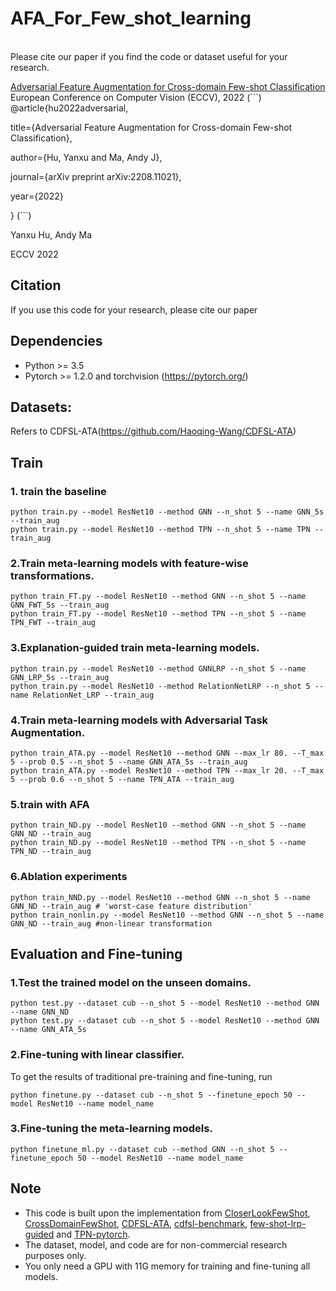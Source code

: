 # AFA_For_Few_shot_learning

<br>
Please cite our paper if you find the code or dataset useful for your research.

[Adversarial Feature Augmentation for Cross-domain Few-shot Classification](https://arxiv.org/abs/2208.11021)
European Conference on Computer Vision (ECCV), 2022
(```)
@article{hu2022adversarial,

  title={Adversarial Feature Augmentation for Cross-domain Few-shot Classification},
  
  author={Hu, Yanxu and Ma, Andy J},
  
  journal={arXiv preprint arXiv:2208.11021},
  
  year={2022}
  
}
(```)
<br>

Yanxu Hu, Andy Ma

ECCV 2022

## Citation
If you use this code for your research, please cite our paper

## Dependencies
* Python >= 3.5
* Pytorch >= 1.2.0 and torchvision (https://pytorch.org/)

## Datasets:
Refers to CDFSL-ATA(https://github.com/Haoqing-Wang/CDFSL-ATA)

## Train
### 1. train the baseline

```
python train.py --model ResNet10 --method GNN --n_shot 5 --name GNN_5s --train_aug
python train.py --model ResNet10 --method TPN --n_shot 5 --name TPN --train_aug
```

### 2.Train meta-learning models with feature-wise transformations.

```
python train_FT.py --model ResNet10 --method GNN --n_shot 5 --name GNN_FWT_5s --train_aug
python train_FT.py --model ResNet10 --method TPN --n_shot 5 --name TPN_FWT --train_aug
```

### 3.Explanation-guided train meta-learning models.

```
python train.py --model ResNet10 --method GNNLRP --n_shot 5 --name GNN_LRP_5s --train_aug
python train.py --model ResNet10 --method RelationNetLRP --n_shot 5 --name RelationNet_LRP --train_aug
```

### 4.Train meta-learning models with Adversarial Task Augmentation.

```
python train_ATA.py --model ResNet10 --method GNN --max_lr 80. --T_max 5 --prob 0.5 --n_shot 5 --name GNN_ATA_5s --train_aug
python train_ATA.py --model ResNet10 --method TPN --max_lr 20. --T_max 5 --prob 0.6 --n_shot 5 --name TPN_ATA --train_aug
```

### 5.train with AFA

```
python train_ND.py --model ResNet10 --method GNN --n_shot 5 --name GNN_ND --train_aug
python train_ND.py --model ResNet10 --method TPN --n_shot 5 --name TPN_ND --train_aug
```

### 6.Ablation experiments

```
python train_NND.py --model ResNet10 --method GNN --n_shot 5 --name GNN_ND --train_aug # 'worst-case feature distribution'
python train_nonlin.py --model ResNet10 --method GNN --n_shot 5 --name GNN_ND --train_aug #non-linear transformation
```

## Evaluation and Fine-tuning

### 1.Test the trained model on the unseen domains.

```
python test.py --dataset cub --n_shot 5 --model ResNet10 --method GNN --name GNN_ND
python test.py --dataset cub --n_shot 5 --model ResNet10 --method GNN --name GNN_ATA_5s
```

### 2.Fine-tuning with linear classifier.
To get the results of traditional pre-training and fine-tuning, run

```
python finetune.py --dataset cub --n_shot 5 --finetune_epoch 50 --model ResNet10 --name model_name
```

### 3.Fine-tuning the meta-learning models.

```
python finetune_ml.py --dataset cub --method GNN --n_shot 5 --finetune_epoch 50 --model ResNet10 --name model_name
```

## Note

- This code is built upon the implementation from [CloserLookFewShot](https://github.com/wyharveychen/CloserLookFewShot), [CrossDomainFewShot](https://github.com/hytseng0509/CrossDomainFewShot), [CDFSL-ATA](https://github.com/Haoqing-Wang/CDFSL-ATA), [cdfsl-benchmark](https://github.com/IBM/cdfsl-benchmark), [few-shot-lrp-guided](https://github.com/SunJiamei/few-shot-lrp-guided) and [TPN-pytorch](https://github.com/csyanbin/TPN-pytorch).
- The dataset, model, and code are for non-commercial research purposes only.
- You only need a GPU with 11G memory for training and fine-tuning all models.
